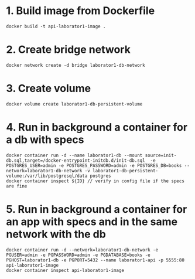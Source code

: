 # 1. Build image from Dockerfile
```docker
docker build -t api-laborator1-image .
```

# 2. Create bridge network
```docker
docker network create -d bridge laborator1-db-network
```

# 3. Create volume
```docker
docker volume create laborator1-db-persistent-volume
```

# 4. Run in background a container for a db with specs
```docker
docker container run -d --name laborator1-db --mount source=init-db.sql,target=/docker-entrypoint-initdb.d/init-db.sql  -e POSTGRES_USER=admin -e POSTGRES_PASSWORD=admin -e POSTGRES_DB=books --network=laborator1-db-network -v laborator1-db-persistent-volume:/var/lib/postgresql/data postgres
docker container inspect ${ID} // verify in config file if the specs are fine
```

# 5. Run in background a container for an app with specs and in the same network with the db
```docker
docker container run -d --network=laborator1-db-network -e PGUSER=admin -e PGPASSWORD=admin -e PGDATABASE=books -e PGHOST=laborator1-db -e PGPORT=5432 --name laborator1-api -p 5555:80 api-laborator1-image
docker container inspect api-laborator1-image
```


